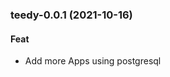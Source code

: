 
<a name="teedy-0.0.1"></a>
### teedy-0.0.1 (2021-10-16)

#### Feat

* Add more Apps using postgresql
